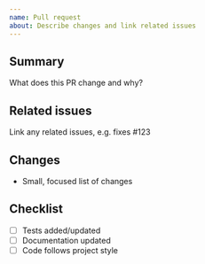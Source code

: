 ```yaml
---
name: Pull request
about: Describe changes and link related issues
---
```


## Summary

What does this PR change and why?

## Related issues

Link any related issues, e.g. fixes #123

## Changes

-   Small, focused list of changes

## Checklist

-   [ ] Tests added/updated
-   [ ] Documentation updated
-   [ ] Code follows project style
